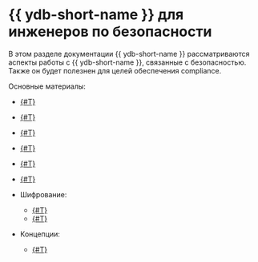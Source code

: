 # {{ ydb-short-name }} для инженеров по безопасности

В этом разделе документации {{ ydb-short-name }} рассматриваются аспекты работы с {{ ydb-short-name }}, связанные с безопасностью. Также он будет полезнен для целей обеспечения compliance.

Основные материалы:

- [{#T}](authentication.md)
- [{#T}](authorization.md)
- [{#T}](builtin-security.md)
- [{#T}](audit-log.md)
- [{#T}](access-rights.md)
- [{#T}](short-access-control-notation.md)
- Шифрование:

  - [{#T}](encryption/data-at-rest.md)
  - [{#T}](encryption/data-in-transit.md)

- Концепции:

  - [{#T}](../concepts/connect.md)
